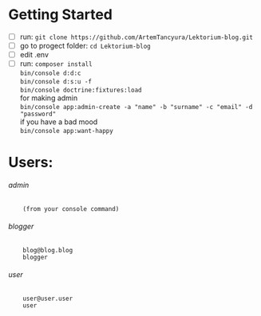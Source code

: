 # Getting Started

- [ ] run: `git clone https://github.com/ArtemTancyura/Lektorium-blog.git`
- [ ] go to progect folder: `cd Lektorium-blog`
- [ ] edit .env
- [ ] run:
    `composer install`  
    `bin/console d:d:c`  
    `bin/console d:s:u -f`  
    `bin/console doctrine:fixtures:load`  
     for making admin  
    `bin/console app:admin-create -a "name" -b "surname" -c "email" -d "password"`  
     if you have a bad mood  
    `bin/console app:want-happy`  
      
# Users:  
######    admin  
        (from your console command)  
######    blogger  
        blog@blog.blog  
        blogger  
######    user  
        user@user.user  
        user  
